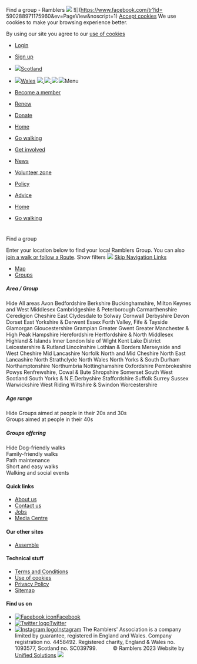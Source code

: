 

 Find a group - Ramblers
![](https://ib.adnxs.com/pixie?pi=94736cce-e0d8-4db1-b46f-3b6e6b2037df&e=PageView&script=0)
![](https://www.facebook.com/tr?id= 590288971175960&ev=PageView&noscript=1)
[Accept cookies](#)
 We use cookies to make your browsing experience better.
   
  

 By using our site you agree to our [use of cookies](https://www.ramblers.org.uk/technical-stuff/use-of-cookies.aspx)
* [Login](https://www.ramblers.org.uk/login.aspx)
* [Sign up](https://www.ramblers.org.uk/sign-up.aspx)
* [![](/resources/images/scotland.png)Scotland](https://www.ramblers.org.uk/scotland.aspx "Scotland")
* [![](/resources/images/wales.png)Wales](https://www.ramblers.org.uk/wales.aspx "Wales")
[![](/-/media/Images/Logos/Header/ramblers-logo.ashx)
![](/-/media/Images/Logos/Header/ramblers-print-logo.ashx)
![](/-/media/Images/Logos/Header/ramblersmobilelogo.ashx)](/ "Ramblers - At the heart of walking")
![](/resources/images/menu-icon.png)Menu
 
* [Become a member](https://www.ramblers.org.uk/get-involved/become-a-member.aspx "Become a member")
* [Renew](https://www.ramblers.org.uk/my-account/renew-your-membership.aspx "Renew")
* [Donate](https://www.ramblers.org.uk/get-involved/support-us/donations/make-a-donation.aspx "Donate")
* [Home](https://www.ramblers.org.uk/ "Home")
* [Go walking](https://www.ramblers.org.uk/go-walking.aspx "Go walking")
* [Get involved](https://www.ramblers.org.uk/get-involved.aspx "Get involved")
* [News](https://www.ramblers.org.uk/news.aspx "News")
* [Volunteer zone](https://www.ramblers.org.uk/volunteer-zone.aspx "Volunteer zone")
* [Policy](https://www.ramblers.org.uk/policy.aspx "Policy")
* [Advice](https://www.ramblers.org.uk/advice.aspx "Advice")
* [Home](https://www.ramblers.org.uk/ "Home")
* [Go walking](https://www.ramblers.org.uk/go-walking.aspx "Go walking")
# 
 Find a group

 Enter your location below to find your local Ramblers Group. You can also [join a walk or follow a Route](https://www.ramblers.org.uk/go-walking/find-a-walk-or-route.aspx).
Show filters
![](../resources/images/ajax-loader.gif)
[Skip Navigation Links](#layout_1_tabResults_SkipLink)
* [Map](#)
* [Groups](#)
##### Area / Group
Hide
All areas
Avon
Bedfordshire
Berkshire
Buckinghamshire, Milton Keynes and West Middlesex
Cambridgeshire & Peterborough
Carmarthenshire
Ceredigion
Cheshire East
Clydesdale to Solway
Cornwall
Derbyshire
Devon
Dorset
East Yorkshire & Derwent
Essex
Forth Valley, Fife & Tayside
Glamorgan
Gloucestershire
Grampian
Greater Gwent
Greater Manchester & High Peak
Hampshire
Herefordshire
Hertfordshire & North Middlesex
Highland & Islands
Inner London
Isle of Wight
Kent
Lake District
Leicestershire & Rutland
Lincolnshire
Lothian & Borders
Merseyside and West Cheshire
Mid Lancashire
Norfolk
North and Mid Cheshire
North East Lancashire
North Strathclyde
North Wales
North Yorks & South Durham
Northamptonshire
Northumbria
Nottinghamshire
Oxfordshire
Pembrokeshire
Powys
Renfrewshire, Cowal & Bute
Shropshire
Somerset
South West Scotland
South Yorks & N.E.Derbyshire
Staffordshire
Suffolk
Surrey
Sussex
Warwickshire
West Riding
Wiltshire & Swindon
Worcestershire
##### Age range
Hide
Groups aimed at people in their 20s and 30s  
Groups aimed at people in their 40s
##### Groups offering
Hide
Dog-friendly walks  
Family-friendly walks  
Path maintenance  
Short and easy walks  
Walking and social events
#### Quick links
* [About us](https://www.ramblers.org.uk/about-us.aspx "About us")
* [Contact us](https://www.ramblers.org.uk/contact-us.aspx "Contact us")
* [Jobs](https://www.ramblers.org.uk/jobs.aspx "Jobs")
* [Media Centre](https://www.ramblers.org.uk/media-centre.aspx "Media Centre")
#### Our other sites
* [Assemble](https://volunteer.ramblers.org.uk/portal "Assemble")
#### Technical stuff
* [Terms and Conditions](https://www.ramblers.org.uk/technical-stuff/terms-and-conditions.aspx "Terms and Conditions")
* [Use of cookies](https://www.ramblers.org.uk/technical-stuff/use-of-cookies.aspx "Use of cookies")
* [Privacy Policy](https://www.ramblers.org.uk/technical-stuff/privacy-policy.aspx "Privacy Policy")
* [Sitemap](https://www.ramblers.org.uk/technical-stuff/sitemap.aspx "Sitemap")
#### Find us on
* [![Facebook icon](/-/media/Images/Icons/facebook-icon-2.ashx)Facebook](http://www.facebook.com/ramblers "Facebook")
* [![Twitter logo](/-/media/Images/Icons/twitter-icon-2.ashx)Twitter](http://www.twitter.com/RamblersGB "Twitter")
* [![Instagram logo](/-/media/Images/Icons/icon-Instagram.ashx)Instagram](http://www.instagram.com/ramblersgb "Instagram")
The Ramblers' Association is a company limited by guarantee, registered in England and Wales. Company registration no. 4458492. Registered charity, England & Wales no. 1093577, Scotland no. SC039799.           © Ramblers 2023
Website by [Unified Solutions](https://www.unified.co.uk)
![](//googleads.g.doubleclick.net/pagead/viewthroughconversion/965105892/?value=0&guid=ON&script=0)
